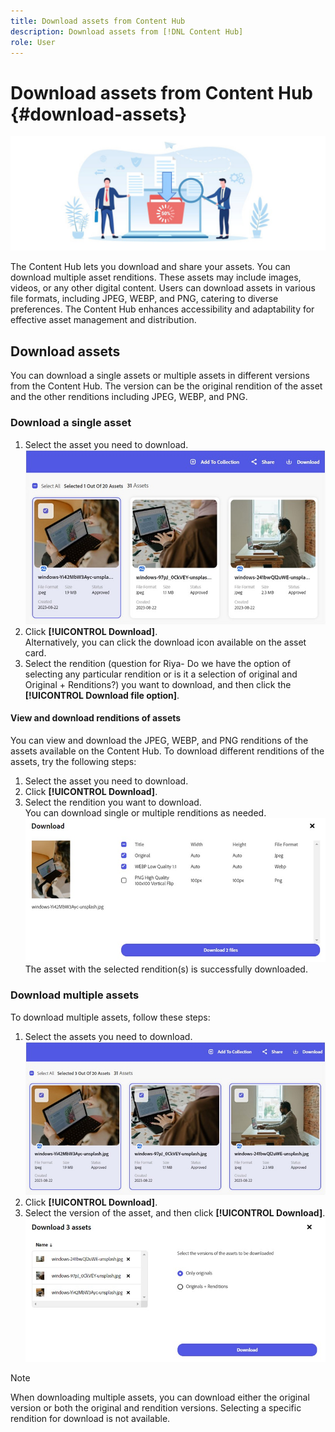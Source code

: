 ```yaml
---
title: Download assets from Content Hub
description: Download assets from [!DNL Content Hub]
role: User
---
```

# Download assets from Content Hub {#download-assets}

 ![Download assets](assets/download-asset.jpg)

The Content Hub lets you download and share your assets. You can download multiple asset renditions. These assets may include images, videos, or any other digital content. Users can download assets in various file formats, including JPEG, WEBP, and PNG, catering to diverse preferences. The Content Hub enhances accessibility and adaptability for effective asset management and distribution.  

## Download assets

You can download a single assets or multiple assets in different versions from the Content Hub. The version can be the original rendition of the asset and the other renditions including JPEG, WEBP, and PNG.

### Download a single asset 

1. Select the asset you need to download.
 ![Download single asset](assets/single-asset.jpg)
1. Click **[!UICONTROL Download]**. <br> Alternatively, you can click the download icon available on the asset card. 
1. Select the rendition (question for Riya- Do we have the option of selecting any particular rendition or is it a selection of original and Original + Renditions?) you want to download, and then click the **[!UICONTROL Download file option]**. 

#### View and download renditions of assets  

You can view and download the JPEG, WEBP, and PNG renditions of the assets available on the Content Hub. To download different renditions of the assets, try the following steps: 

1. Select the asset you need to download. 
1. Click **[!UICONTROL Download]**. 
1. Select the rendition you want to download. <br> You can download single or multiple renditions as needed. 
 ![Download single asset](assets/select-single-rendition.jpg)
The asset with the selected rendition(s) is successfully downloaded. 


### Download multiple assets 

To download multiple assets, follow these steps: 

1. Select the assets you need to download. 
 ![Download multiple assets](assets/multiple-assets.jpg)
1. Click **[!UICONTROL Download]**. 
1. Select the version of the asset, and then click **[!UICONTROL Download]**.
 ![Select renditions](assets/select-rendition.jpg)
 
>[!NOTE]
> 
>When downloading multiple assets, you can download either the original version or both the original and rendition versions. Selecting a specific rendition for download is not available. 
